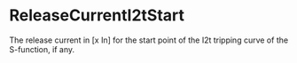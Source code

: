 ReleaseCurrentI2tStart
======================

The release current in [x In] for the start point of the I2t tripping curve of the S-function, if any.
